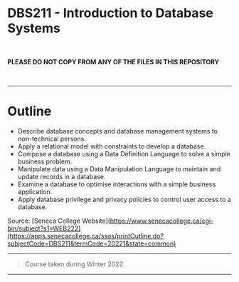# DBS211 - Introduction to Database Systems
<br>

**PLEASE DO NOT COPY FROM ANY OF THE FILES IN THIS REPOSITORY**

<br>

------------------------

# Outline
- Describe database concepts and database management systems to non-technical persons.
- Apply a relational model with constraints to develop a database.
- Compose a database using a Data Definition Language to solve a simple business problem.
- Manipulate data using a Data Manipulation Language to maintain and update records in a database.
- Examine a database to optimise interactions with a simple business application.
- Apply database privilege and privacy policies to control user access to a database.


Source: [Seneca College Website](https://www.senecacollege.ca/cgi-bin/subject?s1=WEB222](https://apps.senecacollege.ca/ssos/printOutline.do?subjectCode=DBS211&termCode=20221&state=common)

------------------------

> Course taken during Winter 2022

------------------------
